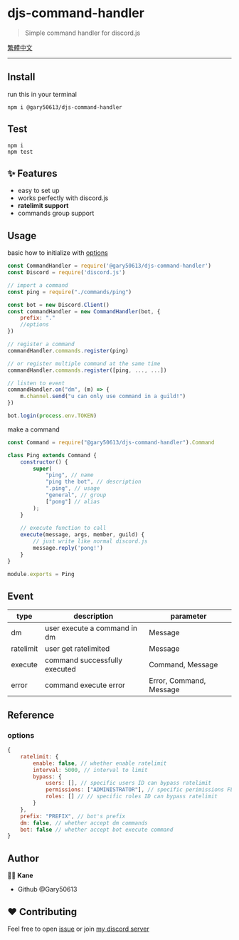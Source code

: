 # djs-command-handler
> Simple command handler for discord.js

[繁體中文](doc/README-zh.md)

***

## Install
run this in your terminal
```shell
npm i @gary50613/djs-command-handler
```

## Test
```shell
npm i
npm test
```

## ✨ Features

- easy to set up
- works perfectly with discord.js
- **ratelimit support**
- commands group support

## Usage
basic how to initialize with [options](#options)
```js
const CommandHandler = require('@gary50613/djs-command-handler')
const Discord = require('discord.js')

// import a command
const ping = require("./commands/ping")

const bot = new Discord.Client()
const commandHandler = new CommandHandler(bot, {
    prefix: "."
    //options
})

// register a command
commandHandler.commands.register(ping)

// or register multiple command at the same time
commandHandler.commands.register([ping, ..., ...])

// listen to event
commandHandler.on("dm", (m) => {
    m.channel.send("u can only use command in a guild!")
})

bot.login(process.env.TOKEN)
```

make a command
```js
const Command = require("@gary50613/djs-command-handler").Command

class Ping extends Command {
    constructor() {
        super(
            "ping", // name
            "ping the bot", // description
            ".ping", // usage
            "general", // group
            ["pong"] // alias
        );
    }
    
    // execute function to call
    execute(message, args, member, guild) {
        // just write like normal discord.js
        message.reply('pong!')
    }
}

module.exports = Ping
```

## Event
type | description | parameter
---|---|---
dm | user execute a command in dm | Message
ratelimit | user get ratelimited | Message
execute | command successfully executed | Command, Message
error | command execute error | Error, Command, Message

## Reference
### options
```js
{
    ratelimit: {
        enable: false, // whether enable ratelimit
        interval: 5000, // interval to limit
        bypass: {
            users: [], // specific users ID can bypass ratelimit 
            permissions: ["ADMINISTRATOR"], // specific perimissions FLAG can bypass ratelimit
            roles: [] // // specific roles ID can bypass ratelimit
        }
    },
    prefix: "PREFIX", // bot's prefix
    dm: false, // whether accept dm commands
    bot: false // whether accept bot execute command  
}
```

## Author
🧑‍💻 **Kane**
- Github @Gary50613

## ❤️ Contributing
Feel free to open [issue](https://github.com/Gary50613/discordjs-command-handler/issues)
or join [my discord server](https://discord.gg/ct2ufag)